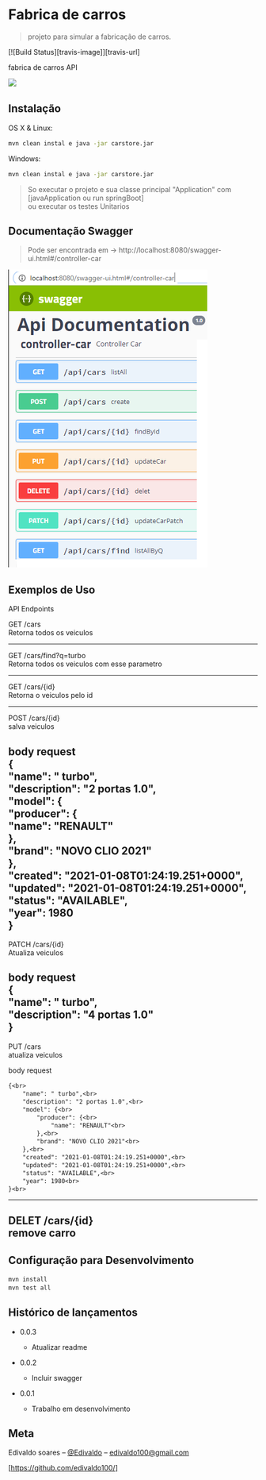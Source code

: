 # Fabrica de carros
> projeto para simular a fabricação de carros.


[![Build Status][travis-image]][travis-url]

fabrica de carros API

![](../header.png)

## Instalação

OS X & Linux:

```sh
mvn clean instal e java -jar carstore.jar
```

Windows:

```sh
mvn clean instal e java -jar carstore.jar
```
>So executar o projeto e sua classe principal "Application" com [javaApplication ou run springBoot] <br>
>ou executar os testes Unitarios

## Documentação Swagger
> Pode ser encontrada em -> 
http://localhost:8080/swagger-ui.html#/controller-car

![](swagger.png)

## Exemplos de Uso
API Endpoints<br>

GET /cars<br>
Retorna todos os veiculos<br>

-------------------------------

GET /cars/find?q=turbo<br>
Retorna todos os veiculos com esse parametro<br>

-------------------------------

GET /cars/{id}<br>
Retorna o veiculos pelo id<br>

-------------------------------

POST /cars/{id}<br>
salva veiculos<br>

body request<br>
{<br>
    "name": " turbo",<br>
    "description": "2 portas 1.0",<br>
    "model": {<br>
        "producer": {<br>
            "name": "RENAULT"<br>
        },<br>
        "brand": "NOVO CLIO 2021"<br>
    },<br>
    "created": "2021-01-08T01:24:19.251+0000",<br>
    "updated": "2021-01-08T01:24:19.251+0000",<br>
    "status": "AVAILABLE",<br>
    "year": 1980<br>
}<br>
-------------------------------
PATCH /cars/{id}<br>
Atualiza veiculos<br>

body request<br>
{<br>
    "name": " turbo",<br>
    "description": "4 portas 1.0"<br>
}<br>
-------------------------------

PUT /cars<br>
atualiza veiculos<br>

body request<br>
```
{<br>
    "name": " turbo",<br>
    "description": "2 portas 1.0",<br>
    "model": {<br>
        "producer": {<br>
            "name": "RENAULT"<br>
        },<br>
        "brand": "NOVO CLIO 2021"<br>
    },<br>
    "created": "2021-01-08T01:24:19.251+0000",<br>
    "updated": "2021-01-08T01:24:19.251+0000",<br>
    "status": "AVAILABLE",<br>
    "year": 1980<br>
}<br>
```
-------------------------------
DELET /cars/{id}<br>
remove carro<br>
-------------------------------

## Configuração para Desenvolvimento

```sh
mvn install
mvn test all
```

## Histórico de lançamentos
* 0.0.3
     * Atualizar readme
* 0.0.2
     * Incluir swagger

* 0.0.1
     * Trabalho em desenvolvimento

## Meta

Edivaldo soares – [@Edivaldo](https://twitter.com/edivaldo100) – edivaldo100@gmail.com

[https://github.com/edivaldo100/]


